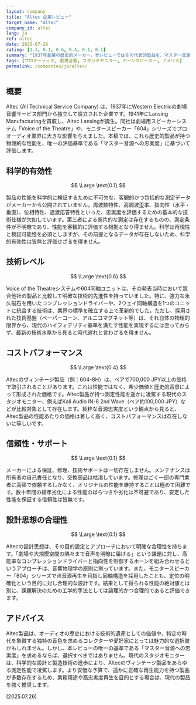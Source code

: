 ```yaml
---
layout: company
title: "Altec 企業レビュー"
target_name: "Altec"
company_id: altec
lang: ja
ref: altec
date: 2025-07-26
rating: [1.3, 0.1, 0.6, 0.4, 0.1, 0.1]
summary: "1937年創業の歴史的メーカー。本レビューではその代表的製品を、マスター音源への忠実度という唯一の基準に基づき、レビューポリシーの5項目で客観的に評価する。設計思想に合理性が見られるものの、科学的有効性やコストパフォーマンスに深刻な課題を持つ。"
tags: [プロオーディオ, 劇場音響, スタジオモニター, ホーンスピーカー, アメリカ]
permalink: /companies/ja/altec/
---
```


## 概要

Altec (All Technical Service Company) は、1937年にWestern Electricの劇場音響サービス部門から独立して設立された企業です。1941年にLansing Manufacturingを買収し、Altec Lansingが誕生。同社は劇場用スピーカーシステム「Voice of the Theatre」や、モニタースピーカー「604」シリーズでプロオーディオ業界に大きな影響を与えました。本稿では、これら歴史的製品が持つ物理的な性能を、唯一の評価基準である「マスター音源への忠実度」に基づいて評価します。

## 科学的有効性

$$ \Large \text{0.1} $$

製品の性能を科学的に検証するために不可欠な、客観的かつ包括的な測定データがメーカーから公開されていません。周波数特性、高調波歪率、指向性（水平・垂直）、位相特性、過渡応答特性といった、忠実度を評価するための基本的な技術仕様が欠如しています。第三者による断片的な測定は存在するものの、測定条件が不明瞭であり、性能を客観的に評価する根拠となり得ません。科学は再現性と検証可能性を必須としますが、その前提となるデータが存在しないため、科学的有効性は皆無と評価せざるを得ません。

## 技術レベル

$$ \Large \text{0.6} $$

Voice of the Theatreシステムや604同軸ユニットは、その発表当時において競合他社の製品と比較して明確な技術的先進性を持っていました。特に、強力な永久磁石を用いたコンプレッションドライバーや、2ウェイ同軸構造を1つのユニットに統合する技術は、業界の標準を確立する上で革新的でした。ただし、採用された技術基盤（ペーパーコーン、アルニコマグネット等）は、それ自体の物理的限界から、現代のハイフィデリティ基準を満たす性能を実現するには至っておらず、最新の技術水準から見ると時代遅れと言わざるを得ません。

## コストパフォーマンス

$$ \Large \text{0.4} $$

Altecのヴィンテージ製品（例：604-8H）は、ペアで700,000 JPY以上の価格で取引されることがあります。これは性能ではなく、希少価値と歴史的背景によって形成された価格です。Altec製品が持つ測定性能を遥かに凌駕する現代のスタジオモニター、例えばKali Audio IN-8 2nd Wave（ペア約100,000 JPY）などが比較対象として存在します。純粋な音源忠実度という観点から見ると、Altec製品の性能あたりの価格は著しく高く、コストパフォーマンスは存在しないに等しいです。

## 信頼性・サポート

$$ \Large \text{0.1} $$

メーカーによる保証、修理、技術サポートは一切存在しません。メンテナンスは所有者の自己責任となり、交換部品は枯渇しています。修理はごく一部の専門業者に高額で依頼するしかなく、オリジナルの性能を維持することは極めて困難です。数十年間の経年劣化による性能のばらつきや劣化は不可避であり、安定した性能を保証する信頼性は皆無です。

## 設計思想の合理性

$$ \Large \text{0.1} $$

Altecの設計思想は、その目的設定とアプローチにおいて明確な合理性を持ちます。「劇場や大規模空間の隅々まで音声を明瞭に届ける」という課題に対し、高能率なコンプレッションドライバーと指向性を制御するホーンを組み合わせるというアプローチは、音響物理学の原則に則っています。また、モニタースピーカー「604」シリーズで点音源再生を目指し同軸構造を採用したことも、定位の明確化という目的に対し合理的な設計です。結果として得られる性能の絶対値とは別に、課題解決のための工学的手法としては論理的かつ合理的であると評価できます。

## アドバイス

Altec製品は、オーディオの歴史における技術的遺産としての価値や、特定の時代を象徴する独特の音色を求めるコレクターや愛好家にとっては魅力的な選択肢かもしれません。しかし、本レビューの唯一の基準である「マスター音源への忠実度」を求めるならば、選択すべきではありません。現代のスタジオモニターは、科学的な設計と製造技術の進歩により、Altecのヴィンテージ製品をあらゆる測定性能で凌駕します。より安価な予算で、遥かに正確な再生能力を持つ製品が多数存在するため、業務用途や高忠実度再生を目的とする場合は、現代の製品を強く推奨します。

(2025.07.26)